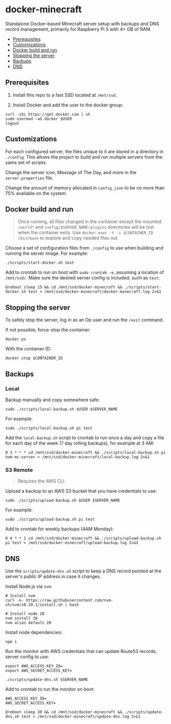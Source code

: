 # docker-minecraft

Standalone Docker-based Minecraft server setup with backups and DNS record
management, primarily for Raspberry Pi 5 with 4+ GB of RAM.

* [Prerequisites](#prerequisites)
* [Customizations](#customizations)
* [Docker build and run](#docker-build-and-run)
* [Stopping the server](#stopping-the-server)
* [Backups](#backups)
* [DNS](#dns)

## Prerequisites

1. Install this repo to a fast SSD located at `/mnt/ssd`.

2. Install Docker and add the user to the docker group:

```
curl -sSL https://get.docker.com | sh
sudo usermod -aG docker $USER
logout
```

## Customizations

For each configured server, the files unique to it are stored in a directory
in `./config`. This allows the project to build and run multiple servers from
the same set of scripts.

Change the server icon, Message of The Day, and more in the `server.properties`
file.

Change the amount of memory allocated in `config.json` to be no more than
75% available on the system.

## Docker build and run

> Once running, all files changed in the container except the mounted `/world*`
> and `config/$SERVER_NAME/plugins` directories will be lost when the container
> exits. Use `docker exec -t -i $CONTAINER_ID /bin/bash` to explore and copy
> needed files out.

Choose a set of configuration files from `./config` to use when building and
running the server image. For example:

```shell
./scripts/start-docker.sh test
```

Add to crontab to run on boot with `sudo crontab -e`, assuming a location of
`/mnt/ssd/`. Make sure the desired server config is included, such as `test`:

```
@reboot sleep 15 && cd /mnt/ssd/docker-minecraft && ./scripts/start-docker.sh test > /mnt/ssd/docker-minecraft/docker-minecraft.log 2>&1
```

## Stopping the server

To safely stop the server, log in as an Op user and run the `/exit` command.

If not possible, force-stop the container:

```
docker ps
```

With the container ID:

```
docker stop $CONTAINER_ID
```

## Backups

### Local

Backup manually and copy somewhere safe:

```shell
sudo ./scripts/local-backup.sh $USER $SERVER_NAME
```

For example:

```shell
sudo ./scripts/local-backup.sh pi test
```

Add the `local-backup.sh` script to crontab to run once a day and copy a file
for each day of the week (7 day rolling backups), for example at 3 AM:

```
0 3 * * * cd /mnt/ssd/docker-minecraft && ./scripts/local-backup.sh pi hom-mc-server > /mnt/ssd/docker-minecraft/local-backup.log 2>&1
```

### S3 Remote

> Requires the AWS CLI.

Upload a backup to an AWS S3 bucket that you have credentials to use:

```shell
sudo ./scripts/upload-backup.sh $USER $SERVER_NAME
```

For example:

```shell
sudo ./scripts/upload-backup.sh pi test
```

Add to crontab for weekly backups (4AM Monday):

```
0 4 * * 1 cd /mnt/ssd/docker-minecraft && ./scripts/upload-backup.sh pi test > /mnt/ssd/docker-minecraft/upload-backup.log 2>&1
```

## DNS

Use the `scripts/update-dns.sh` script to keep a DNS record pointed at the
server's public IP address in case it changes.

Install Node.js via `nvm`:

```shell
# Install nvm
curl -o- https://raw.githubusercontent.com/nvm-sh/nvm/v0.39.1/install.sh | bash

# Install node 20
nvm install 20
nvm alias default 20
```

Install node dependencies:

```
npm i
```

Run the monitor with AWS credentials that can update Route53 records, server
config to use:

```shell
export AWS_ACCESS_KEY_ID=
export AWS_SECRET_ACCESS_KEY=

./scripts/update-dns.sh $SERVER_NAME
```

Add to crontab to run the monitor on boot:

```
AWS_ACCESS_KEY_ID=
AWS_SECRET_ACCESS_KEY=

@reboot sleep 30 && cd /mnt/ssd/docker-minecraft && ./scripts/update-dns.sh test > /mnt/ssd/docker-minecraft/update-dns.log 2>&1
```
